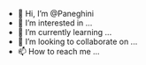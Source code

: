 - 👋 Hi, I’m @Paneghini
- 👀 I’m interested in ...
- 🌱 I’m currently learning ...
- 💞️ I’m looking to collaborate on ...
- 📫 How to reach me ...

<!---
Paneghini/Paneghini is a ✨ special ✨ repository because its `README.md` (this file) appears on your GitHub profile.
You can click the Preview link to take a look at your changes.
--->
